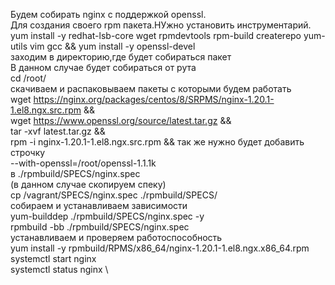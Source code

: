Будем собирать nginx с поддержкой openssl.\
Для создания своего rpm пакета.НУжно установить инструментарий.\
yum install -y redhat-lsb-core wget rpmdevtools rpm-build createrepo yum-utils vim gcc &&
yum install -y openssl-devel \
заходим в директорию,где будет собираться пакет\
В данном случае будет собираться от рута\
cd /root/   \
скачиваем и распаковываем пакеты с которыми будем работать \
wget https://nginx.org/packages/centos/8/SRPMS/nginx-1.20.1-1.el8.ngx.src.rpm && \
wget https://www.openssl.org/source/latest.tar.gz && \
tar -xvf latest.tar.gz &&  
rpm -i nginx-1.20.1-1.el8.ngx.src.rpm &&
так же нужно будет добавить строчку  \
    --with-openssl=/root/openssl-1.1.1k \
в ./rpmbuild/SPECS/nginx.spec \
(в данном случае скопируем спеку) \
cp /vagrant/SPECS/nginx.spec ./rpmbuild/SPECS/  \
собираем и устанавливаем зависимости  \
yum-builddep ./rpmbuild/SPECS/nginx.spec -y  \
rpmbuild -bb ./rpmbuild/SPECS/nginx.spec  \
устанавливаем и проверяем работоспособность  \
yum install -y rpmbuild/RPMS/x86_64/nginx-1.20.1-1.el8.ngx.x86_64.rpm  \
systemctl start nginx  \
systemctl status nginx  \
